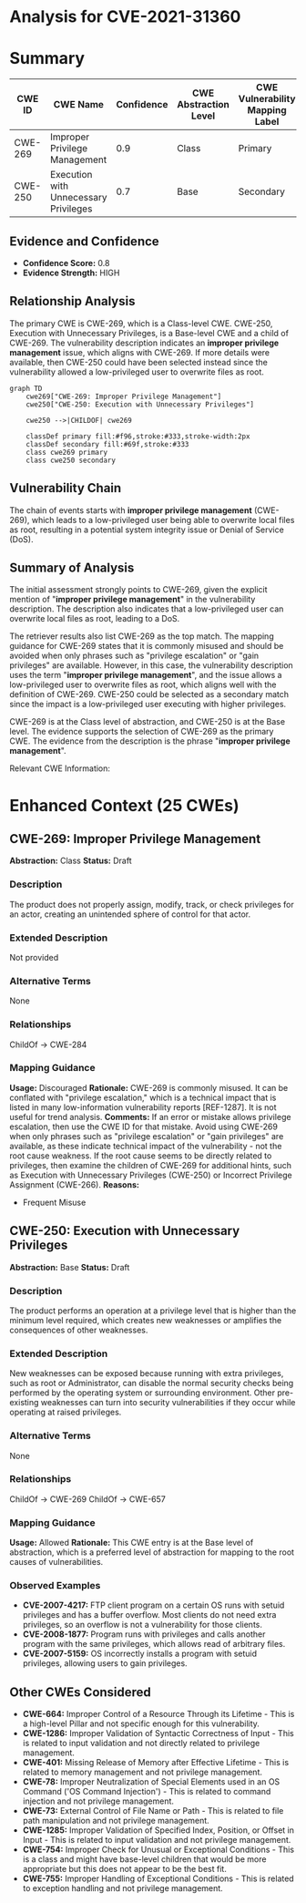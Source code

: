 # Analysis for CVE-2021-31360

# Summary
| CWE ID | CWE Name | Confidence | CWE Abstraction Level | CWE Vulnerability Mapping Label | CWE-Vulnerability Mapping Notes |
|---|---|---|---|---|---|
| CWE-269 | Improper Privilege Management | 0.9 | Class | Primary | Allowed-with-Review |
| CWE-250 | Execution with Unnecessary Privileges | 0.7 | Base | Secondary | Allowed |

## Evidence and Confidence

*   **Confidence Score:** 0.8
*   **Evidence Strength:** HIGH

## Relationship Analysis
The primary CWE is CWE-269, which is a Class-level CWE. CWE-250, Execution with Unnecessary Privileges, is a Base-level CWE and a child of CWE-269. The vulnerability description indicates an **improper privilege management** issue, which aligns with CWE-269. If more details were available, then CWE-250 could have been selected instead since the vulnerability allowed a low-privileged user to overwrite files as root.

```mermaid
graph TD
    cwe269["CWE-269: Improper Privilege Management"]
    cwe250["CWE-250: Execution with Unnecessary Privileges"]

    cwe250 -->|CHILDOF| cwe269

    classDef primary fill:#f96,stroke:#333,stroke-width:2px
    classDef secondary fill:#69f,stroke:#333
    class cwe269 primary
    class cwe250 secondary
```

## Vulnerability Chain
The chain of events starts with **improper privilege management** (CWE-269), which leads to a low-privileged user being able to overwrite local files as root, resulting in a potential system integrity issue or Denial of Service (DoS).

## Summary of Analysis
The initial assessment strongly points to CWE-269, given the explicit mention of "**improper privilege management**" in the vulnerability description. The description also indicates that a low-privileged user can overwrite local files as root, leading to a DoS.

The retriever results also list CWE-269 as the top match. The mapping guidance for CWE-269 states that it is commonly misused and should be avoided when only phrases such as "privilege escalation" or "gain privileges" are available. However, in this case, the vulnerability description uses the term "**improper privilege management**", and the issue allows a low-privileged user to overwrite files as root, which aligns well with the definition of CWE-269. CWE-250 could be selected as a secondary match since the impact is a low-privileged user executing with higher privileges.

CWE-269 is at the Class level of abstraction, and CWE-250 is at the Base level. The evidence supports the selection of CWE-269 as the primary CWE. The evidence from the description is the phrase "**improper privilege management**".

Relevant CWE Information:

# Enhanced Context (25 CWEs)

## CWE-269: Improper Privilege Management
**Abstraction:** Class
**Status:** Draft

### Description
The product does not properly assign, modify, track, or check privileges for an actor, creating an unintended sphere of control for that actor.

### Extended Description
Not provided

### Alternative Terms
None

### Relationships
ChildOf -> CWE-284

### Mapping Guidance
**Usage:** Discouraged
**Rationale:** CWE-269 is commonly misused. It can be conflated with "privilege escalation," which is a technical impact that is listed in many low-information vulnerability reports [REF-1287]. It is not useful for trend analysis.
**Comments:** If an error or mistake allows privilege escalation, then use the CWE ID for that mistake. Avoid using CWE-269 when only phrases such as "privilege escalation" or "gain privileges" are available, as these indicate technical impact of the vulnerability - not the root cause weakness. If the root cause seems to be directly related to privileges, then examine the children of CWE-269 for additional hints, such as Execution with Unnecessary Privileges (CWE-250) or Incorrect Privilege Assignment (CWE-266).
**Reasons:**
- Frequent Misuse

## CWE-250: Execution with Unnecessary Privileges
**Abstraction:** Base
**Status:** Draft

### Description
The product performs an operation at a privilege level that is higher than the minimum level required, which creates new weaknesses or amplifies the consequences of other weaknesses.

### Extended Description
New weaknesses can be exposed because running with extra privileges, such as root or Administrator, can disable the normal security checks being performed by the operating system or surrounding environment. Other pre-existing weaknesses can turn into security vulnerabilities if they occur while operating at raised privileges.

### Alternative Terms
None

### Relationships
ChildOf -> CWE-269
ChildOf -> CWE-657

### Mapping Guidance
**Usage:** Allowed
**Rationale:** This CWE entry is at the Base level of abstraction, which is a preferred level of abstraction for mapping to the root causes of vulnerabilities.

### Observed Examples
- **CVE-2007-4217:** FTP client program on a certain OS runs with setuid privileges and has a buffer overflow. Most clients do not need extra privileges, so an overflow is not a vulnerability for those clients.
- **CVE-2008-1877:** Program runs with privileges and calls another program with the same privileges, which allows read of arbitrary files.
- **CVE-2007-5159:** OS incorrectly installs a program with setuid privileges, allowing users to gain privileges.

## Other CWEs Considered

*   **CWE-664:** Improper Control of a Resource Through its Lifetime - This is a high-level Pillar and not specific enough for this vulnerability.
*   **CWE-1286:** Improper Validation of Syntactic Correctness of Input - This is related to input validation and not directly related to privilege management.
*   **CWE-401:** Missing Release of Memory after Effective Lifetime - This is related to memory management and not privilege management.
*   **CWE-78:** Improper Neutralization of Special Elements used in an OS Command ('OS Command Injection') - This is related to command injection and not privilege management.
*   **CWE-73:** External Control of File Name or Path - This is related to file path manipulation and not privilege management.
*   **CWE-1285:** Improper Validation of Specified Index, Position, or Offset in Input - This is related to input validation and not privilege management.
*   **CWE-754:** Improper Check for Unusual or Exceptional Conditions - This is a class and might have base-level children that would be more appropriate but this does not appear to be the best fit.
*   **CWE-755:** Improper Handling of Exceptional Conditions - This is related to exception handling and not privilege management.